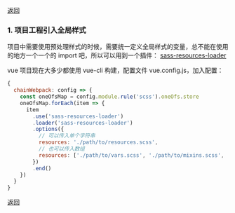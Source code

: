 [返回](./index.md)

### 1. 项目工程引入全局样式

项目中需要使用预处理样式的时候，需要统一定义全局样式的变量，总不能在使用的地方一个一个的 import 吧，所以可以用到一个插件： [sass-resources-loader](https://www.npmjs.com/package/sass-resources-loader)

vue 项目现在大多少都使用 vue-cli 构建，配置文件 vue.config.js，加入配置：

```Javascript
{
  chainWebpack: config => {
    const oneOfsMap = config.module.rule('scss').oneOfs.store
    oneOfsMap.forEach(item => {
      item
        .use('sass-resources-loader')
        .loader('sass-resources-loader')
        .options({
          // 可以传入单个字符串
          resources: './path/to/resources.scss',
          // 也可以传入数组
          resources: ['./path/to/vars.scss', './path/to/mixins.scss', './path/to/functions.scss']
        })
        .end()
    })
  }
}
```

[返回](./index.md)
